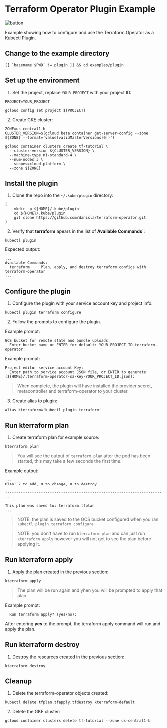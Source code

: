 # Terraform Operator Plugin Example

[![button](http://gstatic.com/cloudssh/images/open-btn.png)](https://console.cloud.google.com/cloudshell/open?git_repo=https://github.com/danisla/terraform-operator&working_dir=examples/plugin&page=shell&tutorial=README.md)

Example showing how to configure and use the Terraform Operator as a Kubectl Plugin.

## Change to the example directory

```
[[ `basename $PWD` != plugin ]] && cd examples/plugin
```

## Set up the environment

1. Set the project, replace `YOUR_PROJECT` with your project ID:

```
PROJECT=YOUR_PROJECT
```

```
gcloud config set project ${PROJECT}
```

2. Create GKE cluster:

```
ZONE=us-central1-b
CLUSTER_VERSION=$(gcloud beta container get-server-config --zone ${ZONE} --format='value(validMasterVersions[0])')

gcloud container clusters create tf-tutorial \
  --cluster-version ${CLUSTER_VERSION} \
  --machine-type n1-standard-4 \
  --num-nodes 3 \
  --scopes=cloud-platform \
  --zone ${ZONE}
```

## Install the plugin

1. Clone the repo into the `~/.kube/plugin` directory:

```
(
    mkdir -p ${HOME}/.kube/plugin
    cd ${HOME}/.kube/plugin
    git clone https://github.com/danisla/terraform-operator.git
)
```

2. Verify that __terraform__ apears in the list of __Available Commands__`:

```
kubectl plugin
```

Expected output:

```
...
Available Commands:
  terraform     Plan, apply, and destroy terraform configs with terraform-operator
...
```

## Configure the plugin

1. Configure the plugin with your service account key and project info:

```
kubectl plugin terraform configure
```

2. Follow the prompts to configure the plugin.

Example prompt:

```
GCS bucket for remote state and bundle uploads:
  Enter bucket name or ENTER for default: YOUR_PROJECT_ID-terraform-operator:
```

Example prompt:

```
Project editor service account Key:
  Enter path to service account JSON file, or ENTER to generate (${HOME}/.terraform-operator-sa-key-YOUR_PROJECT_ID.json):
```

> When complete, the plugin will have installed the provider secret, metacontroller and terraform-operator to your cluster.

3. Create alias to plugin:

```
alias kterraform='kubectl plugin terraform'
```

## Run kterraform plan

1. Create terraform plan for example source:

```
kterraform plan
```

> You will see the output of `terraform plan` after the pod has been started, this may take a few seconds the first time.

Example output:

```
...
Plan: 7 to add, 0 to change, 0 to destroy.

------------------------------------------------------------------------

This plan was saved to: terraform.tfplan
...
```

> NOTE: the plan is saved to the GCS bucket configured when you ran `kubectl plugin terraform configure`

> NOTE: you don't have to run `kterraform plan` and can just run `kterraform apply` however you will not get to see the plan before applying it.

## Run kterraform apply

1. Apply the plan created in the previous section:

```
kterraform apply
```

> The plan will be run again and yhen you will be prompted to apply that plan.

Example prompt:

```
  Run terraform apply? (yes/no):
```

After entering __yes__ to the prompt, the terraform apply command will run and apply the plan.

## Run kterraform destroy

1. Destroy the resources created in the previous section:

```
kterraform destroy
```

## Cleanup

1. Delete the terraform-operator objects created:

```
kubectl delete tfplan,tfapply,tfdestroy kterraform-default
```

2. Delete the GKE cluster:

```
gcloud container clusters delete tf-tutorial --zone us-central1-b
```
